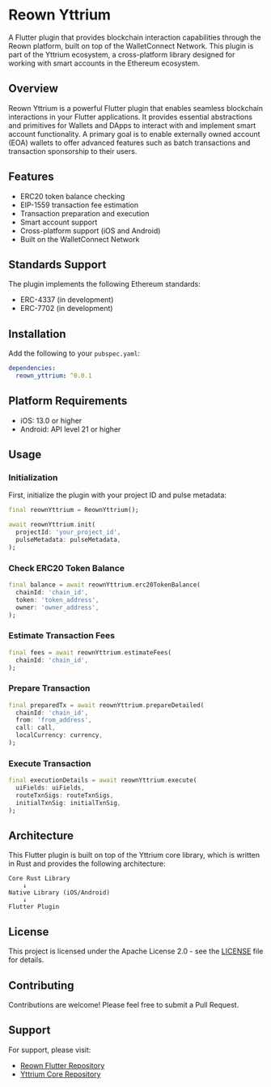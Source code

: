 # Reown Yttrium

A Flutter plugin that provides blockchain interaction capabilities through the Reown platform, built on top of the WalletConnect Network. This plugin is part of the Yttrium ecosystem, a cross-platform library designed for working with smart accounts in the Ethereum ecosystem.

## Overview

Reown Yttrium is a powerful Flutter plugin that enables seamless blockchain interactions in your Flutter applications. It provides essential abstractions and primitives for Wallets and DApps to interact with and implement smart account functionality. A primary goal is to enable externally owned account (EOA) wallets to offer advanced features such as batch transactions and transaction sponsorship to their users.

## Features

- ERC20 token balance checking
- EIP-1559 transaction fee estimation
- Transaction preparation and execution
- Smart account support
- Cross-platform support (iOS and Android)
- Built on the WalletConnect Network

## Standards Support

The plugin implements the following Ethereum standards:
- ERC-4337 (in development)
- ERC-7702 (in development)

## Installation

Add the following to your `pubspec.yaml`:

```yaml
dependencies:
  reown_yttrium: ^0.0.1
```

## Platform Requirements

- iOS: 13.0 or higher
- Android: API level 21 or higher

## Usage

### Initialization

First, initialize the plugin with your project ID and pulse metadata:

```dart
final reownYttrium = ReownYttrium();

await reownYttrium.init(
  projectId: 'your_project_id',
  pulseMetadata: pulseMetadata,
);
```

### Check ERC20 Token Balance

```dart
final balance = await reownYttrium.erc20TokenBalance(
  chainId: 'chain_id',
  token: 'token_address',
  owner: 'owner_address',
);
```

### Estimate Transaction Fees

```dart
final fees = await reownYttrium.estimateFees(
  chainId: 'chain_id',
);
```

### Prepare Transaction

```dart
final preparedTx = await reownYttrium.prepareDetailed(
  chainId: 'chain_id',
  from: 'from_address',
  call: call,
  localCurrency: currency,
);
```

### Execute Transaction

```dart
final executionDetails = await reownYttrium.execute(
  uiFields: uiFields,
  routeTxnSigs: routeTxnSigs,
  initialTxnSig: initialTxnSig,
);
```

## Architecture

This Flutter plugin is built on top of the Yttrium core library, which is written in Rust and provides the following architecture:

```
Core Rust Library
    ↓
Native Library (iOS/Android)
    ↓
Flutter Plugin
```

## License

This project is licensed under the Apache License 2.0 - see the [LICENSE](LICENSE) file for details.

## Contributing

Contributions are welcome! Please feel free to submit a Pull Request.

## Support

For support, please visit:
- [Reown Flutter Repository](https://github.com/reown-com/reown_flutter)
- [Yttrium Core Repository](https://github.com/reown-com/yttrium)

